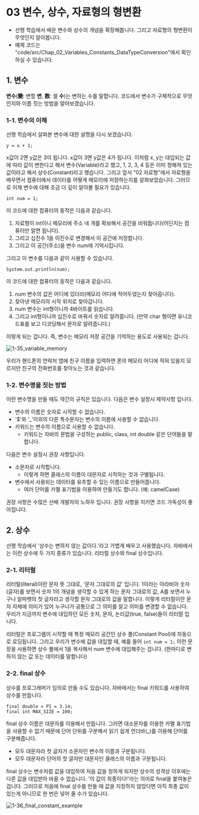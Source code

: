 # 03 변수, 상수, 자료형의 형변환 
- 선행 학습에서 배운 변수와 상수의 개념을 확장해봅니다. 그리고 자료형의 형변환이 무엇인지 알아봅니다.
- 예제 코드는 "code/src/Chap_02_Variables_Constants_DataTypeConversion"에서 확인하실 수 있습니다.
## 1. 변수 
**변수**(**變**: 변할 **변**, **数**: 셀 **수**)는 변하는 수를 말합니다. 코드에서 변수가 구체적으로 무엇인지와 이름 짓는 방법을 알아보겠습니다.
### 1-1. 변수의 이해
선행 학습에서 살펴본 변수에 대한 설명을 다시 보겠습니다. 
```
y = x + 1;
```
x값이 2면 y값은 3이 됩니다. x값이 3면 y값은 4가 됩니다. 이처럼 x, y는 대입되는 값에 따라 값이 변한다고 해서 변수(Variable)라고 했고, 1, 2, 3, 4 등은 이미 정해져 있는 값이라고 해서 상수(Constant)라고 했습니다. 그리고 앞서 "02 자료형"에서 자료형을 배우면서 컴퓨터에서 데이터를 어떻게 메모리에 저장하는지를 살펴보았습니다. 그러므로 이제 변수에 대해 조금 더 깊이 알아볼 필요가 있습니다. 

```
int num = 1;
```
이 코드에 대한 컴퓨터의 동작은 다음과 같습니다. 
1. 자료형이 int이니 메모리에 주소 네 개를 확보해서 공간을 비워둡니다(어딘지는 컴퓨터만 알면 됩니다).
2. 그리고 십진수 1을 이진수로 변경해서 이 공간에 저장합니다.
3. 그리고 이 공간(주소)을 변수 num에 기억시킵니다.

그리고 이 변수를 다음과 같이 사용할 수 있습니다. 
```
System.out.println(num);
```
이 코드에 대한 컴퓨터의 동작은 다음과 같습니다. 
1. num 변수의 값은 어디에 있더라(메모리 어디에 적어두었는지 찾아옵니다).
2. 찾아낸 메모리의 시작 위치로 찾아갑니다.
3. num 변수는 int형이니까 4바이트를 읽습니다.
4. 그리고 int형이니까 십진수로 바꿔서 숫자로 알려줍니다. (만약 char 형이면 유니코드표를 보고 디코딩해서 문자로 알려줍니다.)

이렇게 되는 겁니다. 즉, 변수는 메모리 저장 공간을 기억하는 용도로 사용되는 겁니다. 

![1-35_variable_memory](https://github.com/user-attachments/assets/e8dc491a-5577-49ea-bb24-6152ee658506)

우리가 핸드폰의 연락처 앱에 친구 이름을 입력하면 폰의 메모리 어디에 적혀 있을지 모르지만 친구의 전화번호를 찾아노는 것과 같습니다.

### 1-2. 변수명을 짓는 방법
이런 변수명을 만들 때도 약간의 규칙은 있습니다. 다음은 변수 설정시 제약사항 입니다.
- 변수의 이름은 숫자로 시작할 수 없습니다.
- '$'와 '_'이외의 다른 특수문자는 변수의 이름에 사용할 수 없습니다.
- 키워드는 변수의 이름으로 사용할 수 없습니다.
  - 키워드는 자바의 문법을 구성하는 public, class, int double 같은 단어들을 말합니다.

다음은 변수 설정시 권장 사항입니다. 
- 소문자로 시작합니다.
  - 이렇게 하면 클래스의 이름이 대문자로 시작하는 것과 구별됩니다.
- 변수에서 사용되는 데이터를 유추할 수 있는 이름으로 만들어줍니다.
  - 여러 단어를 카멜 표기법을 이용하여 만들기도 합니다. (예: camelCase)
 
권장 사항은 수많은 선배 개발자의 노하우 입니다. 권장 사항을 지키면 코드 가독성이 좋아집니다.  

## 2. 상수 
선행 학습에서 '상수는 변하지 않는 값이다.'라고 가볍게 배우고 사용했습니다. 자바에서는 이런 상수에 두 가지 종류가 있습니다. 리터럴 상수와 final 상수입니다. 
### 2-1. 리터럴 
리터럴(literal)이란 문자 뜻 그대로, '문자 그대로의 값' 입니다. 1이라는 아라비아 숫자(글자)를 보면서 숫자 1의 개념을 생각할 수 있게 하는 문자 그대로의 값, A를 보면서 누구나 알파벳의 첫 글자라고 생각할 문자 그대로의 값을 말합니다. 이렇게 리터럴이란 문자 자체에 의미가 있어 누구나가 공통으로 그 의미를 알고 의미를 변경할 수 없습니다. 우리가 지금까지 변수에 대입하던 모든 숫자, 문자, 논리값(true, false)들이 리터럴 입니다. 

리터럴은 프로그램이 시작할 때 특정 메모리 공간인 상수 풀(Constant Pool)에 자동으로 로딩됩니다. 그리고 우리가 변수에 값을 대입할 때, 예를 들어 `int num = 1;` 이런 문장을 사용하면 상수 풀에서 1을 복사해서 num 변수에 대입해주는 겁니다. (한마디로 변하지 않는 값 또는 데이터를 말합니다)

### 2-2. final 상수
상수를 프로그래머가 임의로 만들 수도 있습니다. 자바에서는 final 키워드를 사용하여 상수를 만듭니다. 
```
final double = PI = 3.14;
final int MAX_SIZE = 100;
```
final 상수 이름은 대문자를 이용해서 만듭니다. 그러면 대소문자를 이용한 카멜 표기법을 사용할 수 없기 때문에 단어 단위를 구분해서 읽기 쉽게 언더바(_)를 이용해 단어를 구분해줍니다. 
- 모두 대문자라 첫 글자가 소문자인 변수의 이름과 구분됩니다.
- 모두 대문자라 단어의 첫 글자만 대문자인 클래스의 이름과 구분됩니다.

final 상수는 변수처럼 값을 대입하여 처음 값을 정하게 되지만 상수의 성격상 이후에는 다른 값을 대입받아 바꿀 수 없습니다. '이 값이 최종이다!'라는 의미로 final을 붙여놓은 겁니다. 그러므로 처음에 final 상수를 만들 때 값을 지정하지 않았다면 아직 최종 값이 있는게 아니므로 한 번은 넣어 줄 수가 있습니다. 

![1-36_final_constant_example](https://github.com/user-attachments/assets/29ca6c72-4b12-4546-8301-c2335f27bbd8)
